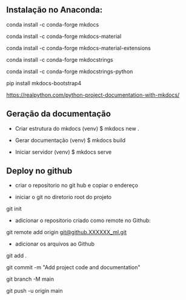 ## Instalação no Anaconda:

conda install -c conda-forge mkdocs

conda install -c conda-forge mkdocs-material

conda install -c conda-forge mkdocs-material-extensions

conda install -c conda-forge mkdocstrings

conda install -c conda-forge mkdocstrings-python

pip install mkdocs-bootstrap4

https://realpython.com/python-project-documentation-with-mkdocs/

## Geração da documentação
- Criar estrutura do mkdocs 
(venv) $ mkdocs new .

- Gerar documentação
(venv) $ mkdocs build

- Iniciar servidor
(venv) $ mkdocs serve


## Deploy no github

- criar o repositorio no git hub e copiar o endereço

- iniciar o git no diretorio root do projeto

git init

- adicionar o repositorio criado como remote no Github:

git remote add origin git@github.XXXXXX_ml.git

- adicionar os arquivos ao Github

git add .

git commit -m "Add project code and documentation"

git branch -M main

git push -u origin main